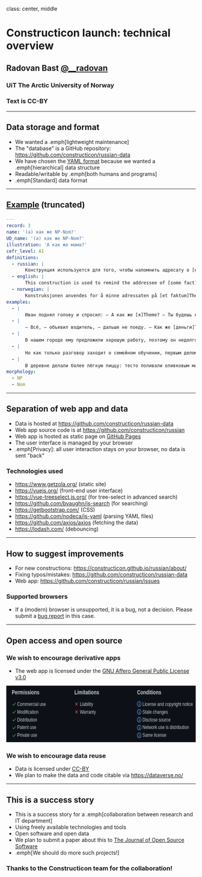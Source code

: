 class: center, middle

<!-- <img src="img/logo.png" style="height: 200px;"/> -->

# Constructicon launch: technical overview

## Radovan Bast [@\_\_radovan](https://twitter.com/__radovan)

### UiT The Arctic University of Norway

### Text is CC-BY

---

## Data storage and format

- We wanted a .emph[lightweight maintenance]
- The "database" is a GitHub repository: https://github.com/constructicon/russian-data
- We have chosen the [YAML format](https://en.wikipedia.org/wiki/YAML) because we wanted a .emph[hierarchical] data structure
- Readable/writable by .emph[both humans and programs]
- .emph[Standard] data format

---

## [Example](https://github.com/constructicon/russian-data/blob/main/data/0003.yml) (truncated)

```yaml
---
record: 3
name: '(а) как же NP-Nom?'
UD_name: '(а) как же NP-Nom?'
illustration: 'А как же мама?'
cefr_level: A1
definitions:
  - russian: |
       Конструкция используется для того, чтобы напомнить адресату о [каком-либо факте]Theme, который он должен принять во внимание. Этот факт известен всем участникам беседы.
  - english: |
       This construction is used to remind the addressee of [some fact]Theme, which they must take into consideration. This fact is known to all of the participants in the conversation.
  - norwegian: |
       Konstruksjonen anvendes for å minne adressaten på [et faktum]Theme som vedkommende må ta i betraktning. Faktumet er kjent for alle deltakerne i samtalen.
examples:
  - |
       Иван поднял голову и спросил: ― А как же [я]Theme? ― Ты будешь жить с женой и воспитывать сына, ― ответила Ирина.
  - |
       ― Всё, ― объявил водитель, ― дальше не поеду. ― Как же [деньги]Theme? Я заплатил за билет!
  - |
       В нашем городе ему предложили хорошую работу, поэтому он недолго думая сорвался с насиженного места и уехал. ― А как же  [жена и дети]Theme? ― поинтересовалась Маша.
  - |
       Но как только разговор заходит о семейном обучении, первым делом звучит: «А как же [общение]Theme? [Социализация]Theme?»
  - |
       В деревне делали более лёгкую пиццу: тесто поливали оливковым маслом, выкладывали маслины или вообще ничем не украшали. А как же [томаты]Theme, спросите вы. Ведь без них попросту невозможно представить себе пиццу.
morphology:
  - NP
  - Nom
```

---

## Separation of web app and data

- Data is hosted at https://github.com/constructicon/russian-data
- Web app source code is at https://github.com/constructicon/russian
- Web app is hosted as static page on [GitHub Pages](https://pages.github.com/)
- The user interface is managed by your browser
- .emph[Privacy]: all user interaction stays on your browser, no data is sent "back"


### Technologies used

- https://www.getzola.org/ (static site)
- https://vuejs.org/ (front-end user interface)
- https://vue-treeselect.js.org/ (for tree-select in advanced search)
- https://github.com/bvaughn/js-search (for searching)
- https://getbootstrap.com/ (CSS)
- https://github.com/nodeca/js-yaml (parsing YAML files)
- https://github.com/axios/axios (fetching the data)
- https://lodash.com/ (debouncing)

---

## How to suggest improvements

- For new constructions: https://constructicon.github.io/russian/about/
- Fixing typos/mistakes: https://github.com/constructicon/russian-data
- Web app: https://github.com/constructicon/russian/issues


### Supported browsers

- If a (modern) browser is unsupported, it is a bug,
  not a decision. Please submit a [bug report](https://github.com/constructicon/russian/issues) in this case.

---

## Open access and open source


### We wish to encourage derivative apps

- The web app is licensed under the [GNU Affero General Public License v3.0](https://github.com/constructicon/russian/blob/main/LICENSE)

<img src="img/license.png" style="height: 150px;"/>


### We wish to encourage data reuse

- Data is licensed under [CC-BY](https://creativecommons.org/licenses/by/4.0/)
- We plan to make the data and code citable via <https://dataverse.no/>

---

## This is a success story

- This is a success story for a .emph[collaboration between research and IT department]
- Using freely available technologies and tools
- Open software and open data
- We plan to submit a paper about this to [The Journal of Open Source Software](https://joss.theoj.org/)
- .emph[We should do more such projects!]


### Thanks to the Constructicon team for the collaboration!
